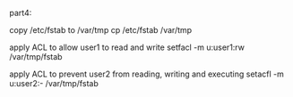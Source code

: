 part4:

copy /etc/fstab to /var/tmp
cp /etc/fstab  /var/tmp

apply ACL to allow user1 to read and write
setfacl -m u:user1:rw /var/tmp/fstab

apply ACL to prevent user2 from reading, writing and executing
setacfl -m u:user2:- /var/tmp/fstab
